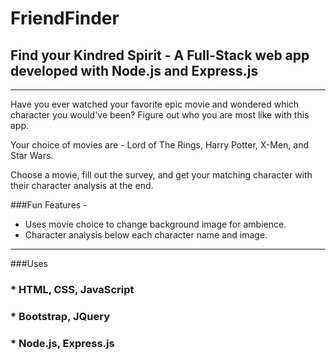 # FriendFinder
## Find your Kindred Spirit - A Full-Stack web app developed with Node.js and Express.js
------------------
Have you ever watched your favorite epic movie and wondered which character you would've been? Figure out who you are most like with this app.

Your choice of movies are - Lord of The Rings, Harry Potter, X-Men, and Star Wars. 

Choose a movie, fill out the survey, and get your matching character with their character analysis at the end.

###Fun Features - 
* Uses movie choice to change background image for ambience.
* Character analysis below each character name and image.

------------------

###Uses 
### * HTML, CSS, JavaScript ###
### * Bootstrap, JQuery ###
### * Node.js, Express.js ###
